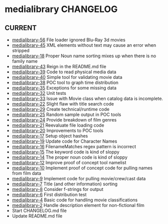 medialibrary CHANGELOG
======================

## CURRENT
 - [medialibrary-56](https://github.com/cjcodeproj/medialibrary/issues/56) File loader ignored Blu-Ray 3d movies
 - [medialibrary-45](https://github.com/cjcodeproj/medialibrary/issues/45) XML elements without text may cause an error when stripped
 - [medialibrary-18](https://github.com/cjcodeproj/medialibrary/issues/18) Proper Noun name sorting mixes up when there is no family name
 - [medialibrary-43](https://github.com/cjcodeproj/medialibrary/issues/43) Reign in the README.md file
 - [medialibrary-39](https://github.com/cjcodeproj/medialibrary/issues/39) Code to read physical media data
 - [medialibrary-40](https://github.com/cjcodeproj/medialibrary/issues/40) Simple tool for validating movie data
 - [medialibrary-38](https://github.com/cjcodeproj/medialibrary/issues/38) POC tool to graph time distribution
 - [medialibrary-35](https://github.com/cjcodeproj/medialibrary/issues/35) Exceptions for some missing data
 - [medialibrary-32](https://github.com/cjcodeproj/medialibrary/issues/32) Unit tests
 - [medialibrary-33](https://github.com/cjcodeproj/medialibrary/issues/33) Issue with Movie class when catalog data is incomplete.
 - [medialibrary-22](https://github.com/cjcodeproj/medialibrary/issues/22) Slight flaw with title search code
 - [medialibrary-29](https://github.com/cjcodeproj/medialibrary/issues/29) Create technical/runtime code
 - [medialibrary-25](https://github.com/cjcodeproj/medialibrary/issues/25) Random sample output in POC tools
 - [medialibrary-24](https://github.com/cjcodeproj/medialibrary/issues/24) Provide breakdown of film genres
 - [medialibrary-21](https://github.com/cjcodeproj/medialibrary/issues/21) Reevaluate file loading code
 - [medialibrary-20](https://github.com/cjcodeproj/medialibrary/issues/20) Improvements to POC tools
 - [medialibrary-17](https://github.com/cjcodeproj/medialibrary/issues/17) Setup object hashes
 - [medialibrary-19](https://github.com/cjcodeproj/medialibrary/issues/19) Update code for Character Names
 - [medialibrary-16](https://github.com/cjcodeproj/medialibrary/issues/16) FilenameMatches regex pattern is incorrect
 - [medialibrary-15](https://github.com/cjcodeproj/medialibrary/issues/15) The keyword code is kind of sloppy
 - [medialibrary-14](https://github.com/cjcodeproj/medialibrary/issues/14) The proper noun code is kind of sloppy
 - [medialibrary-12](https://github.com/cjcodeproj/medialibrary/issues/12) Improve proof of concept tool namelist
 - [medialibrary-10](https://github.com/cjcodeproj/medialibrary/issues/10) Implement proof of concept code for pulling names from film data
 - [medialibrary-9](https://github.com/cjcodeproj/medialibrary/issues/9) Implement code for pulling movie/crew/cast data
 - [medialibrary-7](https://github.com/cjcodeproj/medialibrary/issues/7) Title (and other information) sorting
 - [medialibrary-8](https://github.com/cjcodeproj/medialibrary/issues/8) Consider f-strings for output
 - [medialibrary-6](https://github.com/cjcodeproj/medialibrary/issues/6) First distribution test
 - [medialibrary-4](https://github.com/cjcodeproj/medialibrary/issues/4) Basic code for handling movie classifications
 - [medialibrary-2](https://github.com/cjcodeproj/medialibrary/issues/2) Handle description element for non-fictional film
 - Start CHANGELOG.md file
 - Update README.md file


